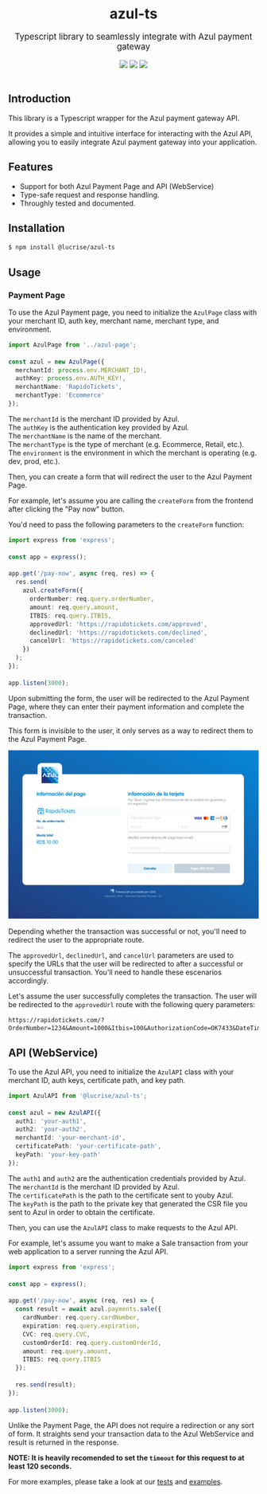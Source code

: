 <div align="center">
    <h1>azul-ts</h1>
    <big>Typescript library to seamlessly integrate with Azul payment gateway</big>
    <div>
    <br/>
        <a href="https://github.com/lucrise-llc/azul-ts/pulse"><img src="https://img.shields.io/github/last-commit/lucrise-llc/azul-ts.svg"/></a>
        <a href="https://github.com/lucrise-llc/azul-ts/pulls"><img src="https://img.shields.io/github/issues-pr/lucrise-llc/azul-ts.svg"/></a>
        <a href="https://github.com/lucrise-llc/azul-ts/issues"><img src="https://img.shields.io/github/issues-closed/lucrise-llc/azul-ts.svg"/></a>
    </div>
</div>
<br/>
</div>

## Introduction

This library is a Typescript wrapper for the Azul payment gateway API.

It provides a simple and intuitive interface for interacting with the Azul API, allowing you to easily integrate Azul payment gateway into your application.

## Features

- Support for both Azul Payment Page and API (WebService)
- Type-safe request and response handling.
- Throughly tested and documented.

## Installation

```bash
$ npm install @lucrise/azul-ts
```

## Usage

### Payment Page

To use the Azul Payment page, you need to initialize the `AzulPage` class with your merchant ID, auth key, merchant name, merchant type, and environment.

```typescript
import AzulPage from '../azul-page';

const azul = new AzulPage({
  merchantId: process.env.MERCHANT_ID!,
  authKey: process.env.AUTH_KEY!,
  merchantName: 'RapidoTickets',
  merchantType: 'Ecommerce'
});
```

The `merchantId` is the merchant ID provided by Azul.<br/>
The `authKey` is the authentication key provided by Azul.<br/>
The `merchantName` is the name of the merchant.<br/>
The `merchantType` is the type of merchant (e.g. Ecommerce, Retail, etc.).<br/>
The `environment` is the environment in which the merchant is operating (e.g. dev, prod, etc.).<br/>

Then, you can create a form that will redirect the user to the Azul Payment Page.

For example, let's assume you are calling the `createForm` from the frontend after clicking the "Pay now" button.

You'd need to pass the following parameters to the `createForm` function:

```typescript
import express from 'express';

const app = express();

app.get('/pay-now', async (req, res) => {
  res.send(
    azul.createForm({
      orderNumber: req.query.orderNumber,
      amount: req.query.amount,
      ITBIS: req.query.ITBIS,
      approvedUrl: 'https://rapidotickets.com/approved',
      declinedUrl: 'https://rapidotickets.com/declined',
      cancelUrl: 'https://rapidotickets.com/canceled'
    })
  );
});

app.listen(3000);
```

Upon submitting the form, the user will be redirected to the Azul Payment Page, where they can enter their payment information and complete the transaction.

This form is invisible to the user, it only serves as a way to redirect them to the Azul Payment Page.

![Azul Payment Page](.github/azul-payment-page.png)

Depending whether the transaction was successful or not, you'll need to redirect the user to the appropriate route.

The `approvedUrl`, `declinedUrl`, and `cancelUrl` parameters are used to specify the URLs that the user will be redirected to after a successful or unsuccessful transaction. You'll need to handle these escenarios accordingly.

Let's assume the user successfully completes the transaction. The user will be redirected to the `approvedUrl` route with the following query parameters:

```
https://rapidotickets.com/?OrderNumber=1234&Amount=1000&Itbis=100&AuthorizationCode=OK7433&DateTime=20240502233454&ResponseCode=ISO8583&IsoCode=00&ResponseMessage=APROBADA&ErrorDescription=&RRN=2024050223345744343807&AuthHash=ead90f9eecf951f612a11bb6f722786ea2c68b78a147f40a13a7ec4be9ee0bd315eee55a5a96169e61516155e4b66c39ad764338de87c24b7ac88bf819965596&CustomOrderId=&CardNumber=54241802****1732&DataVaultToken=&DataVaultExpiration=&DataVaultBrand=&AzulOrderId=44343807&DCCOffered=1&DCCApplied=0&DCCCurrency=840&DCCCurrencyAlpha=USD&DCCExchangeRate=00185&DCCMarkup=500&DCCAmount=019&Discounted=0
```

## API (WebService)

To use the Azul API, you need to initialize the `AzulAPI` class with your merchant ID, auth keys, certificate path, and key path.

```typescript
import AzulAPI from '@lucrise/azul-ts';

const azul = new AzulAPI({
  auth1: 'your-auth1',
  auth2: 'your-auth2',
  merchantId: 'your-merchant-id',
  certificatePath: 'your-certificate-path',
  keyPath: 'your-key-path'
});
```

The `auth1` and `auth2` are the authentication credentials provided by Azul.<br/>
The `merchantId` is the merchant ID provided by Azul.<br/>
The `certificatePath` is the path to the certificate sent to youby Azul.<br/>
The `keyPath` is the path to the private key that generated the CSR file you sent to Azul in order to obtain the certificate.<br/>

Then, you can use the `AzulAPI` class to make requests to the Azul API.

For example, let's assume you want to make a Sale transaction from your web application to a server running the Azul API.

```typescript
import express from 'express';

const app = express();

app.get('/pay-now', async (req, res) => {
  const result = await azul.payments.sale({
    cardNumber: req.query.cardNumber,
    expiration: req.query.expiration,
    CVC: req.query.CVC,
    customOrderId: req.query.customOrderId,
    amount: req.query.amount,
    ITBIS: req.query.ITBIS
  });

  res.send(result);
});

app.listen(3000);
```

Unlike the Payment Page, the API does not require a redirection or any sort of form. It straights send your transaction data to the Azul WebService and result is returned in the response.

**NOTE: It is heavily recomended to set the `timeout` for this request to at least 120 seconds.**

For more examples, please take a look at our [tests](./tests) and [examples](./examples).
